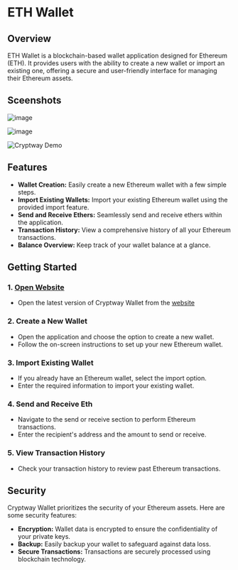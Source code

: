 # ETH Wallet  

## Overview

ETH Wallet is a blockchain-based wallet application designed for Ethereum (ETH). It provides users with the ability to create a new wallet or import an existing one, offering a secure and user-friendly interface for managing their Ethereum assets.

## Sceenshots



![image](https://github.com/Ajinkgupta/ETH-Wallet/assets/76146259/d9f26d99-6932-4b4e-8c1f-20fe2206ef3a)

![image](https://github.com/Ajinkgupta/ETH-Wallet/assets/76146259/f5de2bfa-d5f4-4180-81cc-fad30fa3ae47)


![Cryptway Demo](https://github.com/Ajinkgupta/Cryptway-ETH-Wallet/blob/main/recorded.gif?raw=true)


## Features

- **Wallet Creation:** Easily create a new Ethereum wallet with a few simple steps.
- **Import Existing Wallets:** Import your existing Ethereum wallet using the provided import feature.
- **Send and Receive Ethers:** Seamlessly send and receive ethers within the application.
- **Transaction History:** View a comprehensive history of all your Ethereum transactions.
- **Balance Overview:** Keep track of your wallet balance at a glance.

## Getting Started

### 1. [Open Website](https://ethwalletapp.vercel.app)

- Open the latest version of Cryptway Wallet from the [ website](https://ethwalletapp.vercel.app) 


### 2. Create a New Wallet

- Open the application and choose the option to create a new wallet.
- Follow the on-screen instructions to set up your new Ethereum wallet.

### 3. Import Existing Wallet

- If you already have an Ethereum wallet, select the import option.
- Enter the required information to import your existing wallet.

### 4. Send and Receive Eth

- Navigate to the send or receive section to perform Ethereum transactions.
- Enter the recipient's address and the amount to send or receive.

### 5. View Transaction History

- Check your transaction history to review past Ethereum transactions.
 

## Security

Cryptway Wallet prioritizes the security of your Ethereum assets. Here are some security features:

- **Encryption:** Wallet data is encrypted to ensure the confidentiality of your private keys.
- **Backup:** Easily backup your wallet to safeguard against data loss.
- **Secure Transactions:** Transactions are securely processed using blockchain technology.

 
